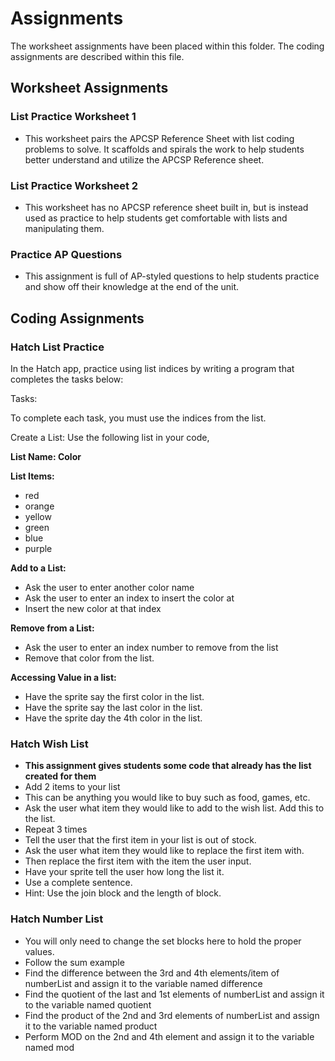 # Assignments
The worksheet assignments have been placed within this folder. The coding assignments are described within this file.
## Worksheet Assignments

### List Practice Worksheet 1
* This worksheet pairs the APCSP Reference Sheet with list coding problems to solve. It scaffolds and spirals the work to help students better understand and utilize the APCSP Reference sheet.
### List Practice Worksheet 2
* This worksheet has no APCSP reference sheet built in, but is instead used as practice to help students get comfortable with lists and manipulating them.
### Practice AP Questions
* This assignment is full of AP-styled questions to help students practice and show off their knowledge at the end of the unit.

## Coding Assignments

### Hatch List Practice
In the Hatch app, practice using list indices by writing a program that completes the tasks below:

Tasks:

To complete each task, you must use the indices from the list.

Create a List:
Use the following list in your code,

**List Name: Color**

**List Items:**
* red
* orange
* yellow
* green
* blue
* purple

**Add to a List:**
* Ask the user to enter another color name
* Ask the user to enter an index to insert the color at
* Insert the new color at that index

**Remove from a List:**
* Ask the user to enter an index number to remove from the list
* Remove that color from the list.

**Accessing Value in a list:**
* Have the sprite say the first color in the list.
* Have the sprite say the last color in the list.
* Have the sprite day the 4th color in the list.

### Hatch Wish List
* **This assignment gives students some code that already has the list created for them**
* Add 2 items to your list 
* This can be anything you would like to buy such as food, games, etc.
* Ask the user what item they would like to add to the wish list. Add this to the list.
* Repeat 3 times
* Tell the user that the first item in your list is out of stock.
* Ask the user what item they would like to replace the first item with.
* Then replace the first item with the item the user input.
* Have your sprite tell the user how long the list it.
* Use a complete sentence.
* Hint: Use the join block and the length of block.


### Hatch Number List
* You will only need to change the set blocks here to hold the proper values.
* Follow the sum example
* Find the difference between the 3rd and 4th elements/item of numberList and assign it to the variable named difference
* Find the quotient of the last and 1st elements of numberList and assign it to the variable named quotient
* Find the product of the 2nd and 3rd elements of numberList and assign it to the variable named product
* Perform MOD on the 2nd and 4th element and assign it to the variable named mod
